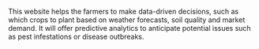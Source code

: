 This website helps the farmers to make data-driven decisions, such as which crops to plant based on weather forecasts, soil quality and market demand. It will offer predictive analytics to anticipate potential issues such as pest infestations or disease outbreaks.


